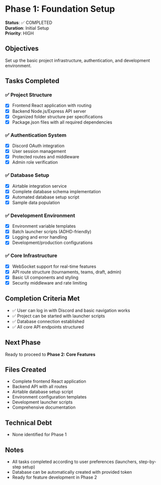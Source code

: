 # Phase 1: Foundation Setup

**Status**: ✅ COMPLETED  
**Duration**: Initial Setup  
**Priority**: HIGH  

## Objectives
Set up the basic project infrastructure, authentication, and development environment.

## Tasks Completed

### ✅ Project Structure
- [x] Frontend React application with routing
- [x] Backend Node.js/Express API server
- [x] Organized folder structure per specifications
- [x] Package.json files with all required dependencies

### ✅ Authentication System
- [x] Discord OAuth integration
- [x] User session management
- [x] Protected routes and middleware
- [x] Admin role verification

### ✅ Database Setup
- [x] Airtable integration service
- [x] Complete database schema implementation
- [x] Automated database setup script
- [x] Sample data population

### ✅ Development Environment
- [x] Environment variable templates
- [x] Batch launcher scripts (ADHD-friendly)
- [x] Logging and error handling
- [x] Development/production configurations

### ✅ Core Infrastructure
- [x] WebSocket support for real-time features
- [x] API route structure (tournaments, teams, draft, admin)
- [x] Basic UI components and styling
- [x] Security middleware and rate limiting

## Completion Criteria Met
- ✅ User can log in with Discord and basic navigation works
- ✅ Project can be started with launcher scripts
- ✅ Database connection established
- ✅ All core API endpoints structured

## Next Phase
Ready to proceed to **Phase 2: Core Features** 

## Files Created
- Complete frontend React application
- Backend API with all routes
- Airtable database setup script
- Environment configuration templates
- Development launcher scripts
- Comprehensive documentation

## Technical Debt
- None identified for Phase 1

## Notes
- All tasks completed according to user preferences (launchers, step-by-step setup)
- Database can be automatically created with provided token
- Ready for feature development in Phase 2